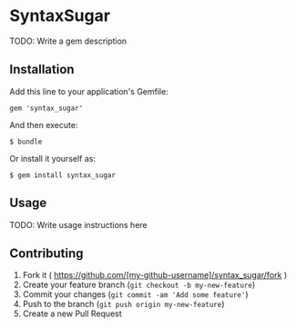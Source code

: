 # SyntaxSugar

TODO: Write a gem description

## Installation

Add this line to your application's Gemfile:

    gem 'syntax_sugar'

And then execute:

    $ bundle

Or install it yourself as:

    $ gem install syntax_sugar

## Usage

TODO: Write usage instructions here

## Contributing

1. Fork it ( https://github.com/[my-github-username]/syntax_sugar/fork )
2. Create your feature branch (`git checkout -b my-new-feature`)
3. Commit your changes (`git commit -am 'Add some feature'`)
4. Push to the branch (`git push origin my-new-feature`)
5. Create a new Pull Request
